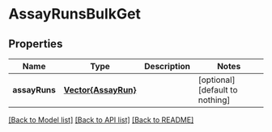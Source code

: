 # AssayRunsBulkGet


## Properties
Name | Type | Description | Notes
------------ | ------------- | ------------- | -------------
**assayRuns** | [**Vector{AssayRun}**](AssayRun.md) |  | [optional] [default to nothing]


[[Back to Model list]](../README.md#models) [[Back to API list]](../README.md#api-endpoints) [[Back to README]](../README.md)


